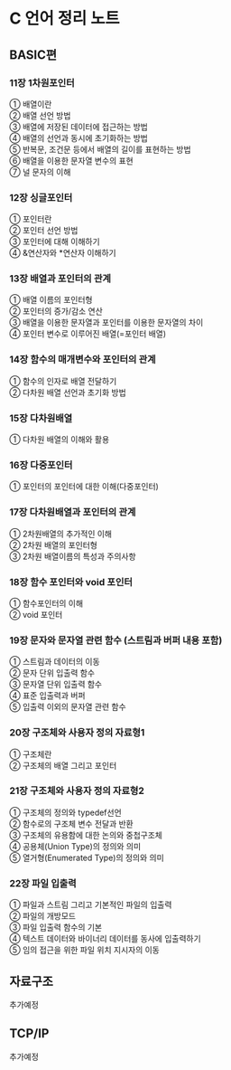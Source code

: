 # C 언어 정리 노트

## BASIC편
### 11장 1차원포인터   
   ① 배열이란   
   ② 배열 선언 방법   
   ③ 배열에 저장된 데이터에 접근하는 방법   
   ④ 배열의 선언과 동시에 초기화하는 방법   
   ⑤ 반복문, 조건문 등에서 배열의 길이를 표현하는 방법   
   ⑥ 배열을 이용한 문자열 변수의 표현   
   ⑦ 널 문자의 이해   
### 12장 싱글포인터   
   ① 포인터란   
   ② 포인터 선언 방법   
   ③ 포인터에 대해 이해하기   
   ④ &연산자와 *연산자 이해하기   
### 13장 배열과 포인터의 관계   
   ① 배열 이름의 포인터형   
   ② 포인터의 증가/감소 연산   
   ③ 배열을 이용한 문자열과 포인터를 이용한 문자열의 차이   
   ④ 포인터 변수로 이루어진 배열(=포인터 배열)   
### 14장 함수의 매개변수와 포인터의 관계   
   ① 함수의 인자로 배열 전달하기   
   ② 다차원 배열 선언과 초기화 방법   
### 15장 다차원배열   
   ① 다차원 배열의 이해와 활용   
### 16장 다중포인터   
   ① 포인터의 포인터에 대한 이해(다중포인터)   
### 17장 다차원배열과 포인터의 관계   
   ① 2차원배열의 추가적인 이해   
   ② 2차원 배열의 포인터형   
   ③ 2차원 배열이름의 특성과 주의사항   
### 18장 함수 포인터와 void 포인터   
   ① 함수포인터의 이해   
   ② void 포인터   
### 19장 문자와 문자열 관련 함수 (스트림과 버퍼 내용 포함)   
   ① 스트림과 데이터의 이동   
   ② 문자 단위 입출력 함수   
   ③ 문자열 단위 입출력 함수   
   ④ 표준 입출력과 버퍼   
   ⑤ 입출력 이외의 문자열 관련 함수   
### 20장 구조체와 사용자 정의 자료형1   
   ① 구조체란   
   ② 구조체의 배열 그리고 포인터   
### 21장 구조체와 사용자 정의 자료형2   
   ① 구조체의 정의와 typedef선언   
   ② 함수로의 구조체 변수 전달과 반환   
   ③ 구조체의 유용함에 대한 논의와 중첩구조체   
   ④ 공용체(Union Type)의 정의와 의미   
   ⑤ 열거형(Enumerated Type)의 정의와 의미   
### 22장 파일 입출력   
   ① 파일과 스트림 그리고 기본적인 파일의 입출력   
   ② 파일의 개방모드   
   ③ 파일 입출력 함수의 기본   
   ④ 텍스트 데이터와 바이너리 데이터를 동사에 입출력하기   
   ⑤ 임의 접근을 위한 파일 위치 지시자의 이동   

## 자료구조
추가예정

## TCP/IP
추가예정
